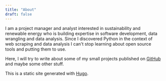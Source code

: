 ```yaml
---
title: "About"
draft: false
---
```


I am a project manager and analyst interested in sustainability and renewable energy who is building expertise in software development, data wrangling and data analysis. Since I discovered Python in the context of web scraping and data analysis I can't stop learning about open source tools and putting them to use.

Here, I will try to write about some of my small projects published on [GitHub](https://www.github.com/jandolezal) and maybe some other stuff.

This is a static site generated with [Hugo](https://gohugo.io/).
